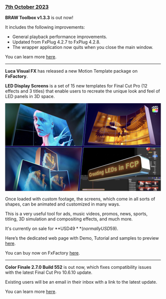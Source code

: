 ### [7th October 2023](/news/20231007)

**BRAW Toolbox v1.3.3** is out now!

It includes the following improvements:

- General playback performance improvements.
- Updated from FxPlug 4.2.7 to FxPlug 4.2.8.
- The wrapper application now quits when you close the main window.

You can learn more [here](https://brawtoolbox.io).

---

**Luca Visual FX** has released a new Motion Template package on **FxFactory**.

**LED Display Screens** is a set of 15 new templates for Final Cut Pro (12 effects and 3 titles) that enable users to recreate the unique look and feel of LED panels in 3D space.

[![](/static/ledscreens.jpeg)](https://www.youtube.com/watch?v=lvpkhAYlU_g)

Once loaded with custom footage, the screens, which come in all sorts of shapes, can be animated and customized in many ways.

This is a very useful tool for ads, music videos, promos, news, sports, titling, 3D simulation and compositing effects, and much more.

It's currently on sale for **USD$49** (normally USD$59).

Here’s the dedicated web page with Demo, Tutorial and samples to preview [here](https://www.lucavisualfx.com/product/led-display-screens/).

You can buy now on FxFactory [here](https://fxfactory.com/info/leddisplayscreens/).

---

**Color Finale 2.7.0 Build 552** is out now, which fixes compatibility issues with the latest Final Cut Pro 10.6.10 update.

Existing users will be an email in their inbox with a link to the latest update.

You can learn more [here](https://colorfinale.com).